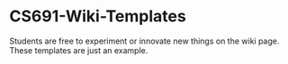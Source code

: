 # CS691-Wiki-Templates

Students are free to experiment or innovate new things on the wiki page. These templates are just an example.
